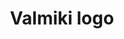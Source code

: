 ---
title: Valmiki logo
subtype: logos
link: https://upload.wikimedia.org/wikipedia/commons/5/5e/Valmiki.svg
thumbnail: https://upload.wikimedia.org/wikipedia/commons/5/5e/Valmiki.svg
info: Circle SVG
license: CC BY-SA 4.0, Wikimedia Commons
---